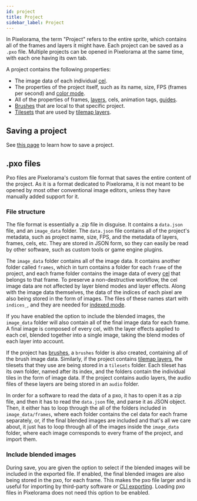 ```yaml
---
id: project
title: Project
sidebar_label: Project
---
```


In Pixelorama, the term "Project" refers to the entire sprite, which contains all of the frames and layers it might have. Each project can be saved as a `.pxo` file. Multiple projects can be opened in Pixelorama at the same time, with each one having its own tab.

A project contains the following properties:
- The image data of each individual [cel](cel).
- The properties of the project itself, such as its name, size, FPS (frames per second) and [color mode](color_mode).
- All of the properties of frames, [layers](layer), cels, animation tags, [guides](../user_manual/user_interface/canvas/#rulers-and-guides).
- [Brushes](brush) that are local to that specific project.
- [Tilesets](../user_manual/tilemaps#tileset) that are used by [tilemap layers](../user_manual/tilemaps).

## Saving a project
See [this page](../user_manual/save_and_export/#saving) to learn how to save a project.

## .pxo files
Pxo files are Pixelorama's custom file format that saves the entire content of the project. As it is a format dedicated to Pixelorama, it is not meant to be opened by most other conventional image editors, unless they have manually added support for it.

### File structure
The file format is essentially a .zip file in disguise. It contains a `data.json` file, and an `image_data` folder. The `data.json` file contains all of the project's metadata, such as project name, size, FPS, and the metadata of layers, frames, cels, etc. They are stored in JSON form, so they can easily be read by other software, such as custom tools or game engine plugins.

The `image_data` folder contains all of the image data. It contains another folder called `frames`, which in turn contains a folder for each `frame` of the project, and each frame folder contains the image data of every [cel](cel) that belongs to that frame. To preserve a non-destructive workflow, the cel image data are not affected by layer blend modes and layer effects. Along with the image data themselves, the data of the indices of each pixel are also being stored in the form of images. The files of these names start with `indices_`, and they are needed for [indexed mode](color_mode#indexed). 

If you have enabled the option to include the blended images, the `image_data` folder will also contain all of the final image data for each frame. A final image is composed of every cel, with the layer effects applied to each cel, blended together into a single image, taking the blend modes of each layer into account.

If the project has [brushes](brush), a `brushes` folder is also created, containing all of the brush image data. Similarly, if the project contains [tilemap layers](../user_manual/tilemaps), the tilesets that they use are being stored in a `tilesets` folder. Each tileset has its own folder, named after its index, and the folders contain the individual tiles in the form of image data. If the project contains audio layers, the audio files of these layers are being stored in an `audio` folder.

In order for a software to read the data of a pxo, it has to open it as a zip file, and then it has to read the `data.json` file, and parse it as JSON object. Then, it either has to loop through the all of the folders included in `image_data/frames`, where each folder contains the cel data for each frame separately, or, if the final blended images are included and that's all we care about, it just has to loop through all of the images inside the `image_data` folder, where each image corresponds to every frame of the project, and import them.

### Include blended images
During save, you are given the option to select if the blended images will be included in the exported file. If enabled, the final blended images are also being stored in the pxo, for each frame. This makes the pxo file larger and is useful for importing by third-party software or [CLI exporting](../user_manual/cli). Loading pxo files in Pixelorama does not need this option to be enabled.
